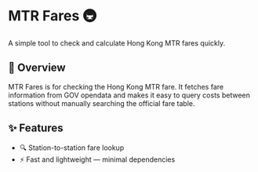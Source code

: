 # MTR Fares 🚇
A simple tool to check and calculate Hong Kong MTR fares quickly.

## 📖 Overview
MTR Fares is for checking the Hong Kong MTR fare. It fetches fare information from GOV opendata and makes it easy to query costs between stations without manually searching the official fare table.

## ✨ Features
- 🔍 Station-to-station fare lookup
- ⚡ Fast and lightweight — minimal dependencies
